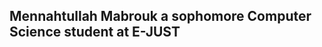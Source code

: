 ## Mennahtullah Mabrouk a sophomore Computer Science student at E-JUST 

<div style="background-image: url('https://i.imgur.com/YJLJZmW.gif'); background-repeat: no-repeat; background-attachment: fixed; background-size: cover; height: 100vh;">
</div>

[![LinkedIn](https://img.shields.io/badge/-LinkedIn-purple?style=for-the-badge&logo=linkedin&logoColor=white)](https://www.linkedin.com/in/mennahtullah-sameh) [![YouTube](https://img.shields.io/badge/-YouTube-purple?style=for-the-badge&logo=youtube)](https://youtube.com/@sepa5794)  [![Telegram](https://img.shields.io/badge/-Telegram-purple?style=for-the-badge&logo=Telegram&logoColor=white)](https://t.me/SEPAchannel)


|        🐍      |
|              |
|                   |
|              |
|                  |
|              |
|                  |
|              |
|                  |
|                |
|                |
|                |
|                |
|                |
|                |
|                |
|                |
|                |
|                |
|                |
|                |
|                |
|                |
|                |

